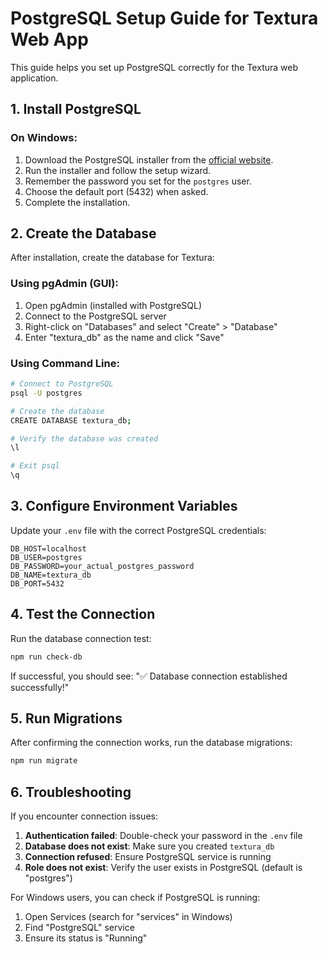 # PostgreSQL Setup Guide for Textura Web App

This guide helps you set up PostgreSQL correctly for the Textura web application.

## 1. Install PostgreSQL

### On Windows:
1. Download the PostgreSQL installer from the [official website](https://www.postgresql.org/download/windows/).
2. Run the installer and follow the setup wizard.
3. Remember the password you set for the `postgres` user.
4. Choose the default port (5432) when asked.
5. Complete the installation.

## 2. Create the Database

After installation, create the database for Textura:

### Using pgAdmin (GUI):
1. Open pgAdmin (installed with PostgreSQL)
2. Connect to the PostgreSQL server
3. Right-click on "Databases" and select "Create" > "Database"
4. Enter "textura_db" as the name and click "Save"

### Using Command Line:
```bash
# Connect to PostgreSQL
psql -U postgres

# Create the database
CREATE DATABASE textura_db;

# Verify the database was created
\l

# Exit psql
\q
```

## 3. Configure Environment Variables

Update your `.env` file with the correct PostgreSQL credentials:

```
DB_HOST=localhost
DB_USER=postgres
DB_PASSWORD=your_actual_postgres_password
DB_NAME=textura_db
DB_PORT=5432
```

## 4. Test the Connection

Run the database connection test:

```bash
npm run check-db
```

If successful, you should see: "✅ Database connection established successfully!"

## 5. Run Migrations

After confirming the connection works, run the database migrations:

```bash
npm run migrate
```

## 6. Troubleshooting

If you encounter connection issues:

1. **Authentication failed**: Double-check your password in the `.env` file
2. **Database does not exist**: Make sure you created `textura_db`
3. **Connection refused**: Ensure PostgreSQL service is running
4. **Role does not exist**: Verify the user exists in PostgreSQL (default is "postgres")

For Windows users, you can check if PostgreSQL is running:
1. Open Services (search for "services" in Windows)
2. Find "PostgreSQL" service
3. Ensure its status is "Running"
